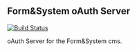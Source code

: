## Form&System oAuth Server

[![Build Status](https://travis-ci.org/formandsystem/oAuth-server.svg)](https://travis-ci.org/formandsystem/oAuth-server)

oAuth Server for the Form&System cms.
